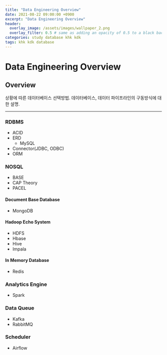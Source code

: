 ```yaml
---
title: "Data Engineering Overview"
date: 2021-08-22 09:00:00 +0900
excerpt: "Data Engineering Overview"
header:
  overlay_image: /assets/images/wallpaper_2.png
  overlay_filter: 0.5 # same as adding an opacity of 0.5 to a black background
categories: study database khk kdk
tags: khk kdk database
---
```

Data Engineering Overview
=============

## Overview
상황에 따른 데이터베이스 선택방법.
데이터베이스, 데이터 파이프라인의 구동방식에 대한 설명.
* * *
### RDBMS
- ACID
- ERD
  - MySQL
- Connector(JDBC, ODBC)
- ORM

### NOSQL
- BASE
- CAP Theory
- PACEL

#### Document Base Database
- MongoDB
  
#### Hadoop Echo System

- HDFS
- Hbase
- Hive
- Impala
  
#### In Memory Database
- Redis

### Analytics Engine
- Spark
  
### Data Queue
- Kafka
- RabbitMQ

### Scheduler
- Airflow